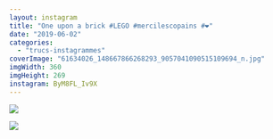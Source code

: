 ```yaml
---
layout: instagram
title: "One upon a brick #LEGO #mercilescopains #❤️"
date: "2019-06-02"
categories: 
  - "trucs-instagrammes"
coverImage: "61634026_148667866268293_9057041090515109694_n.jpg"
imgWidth: 360
imgHeight: 269
instagram: ByM8FL_Iv9X
---
```


![](/images/2019/06/60551385_2325503731042474_5726248943474724503_n.jpg)

![](/images/2019/06/61840416_2389198968030694_2402995423590653764_n.jpg)
